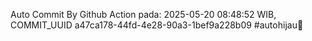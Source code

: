 Auto Commit By Github Action pada: 2025-05-20 08:48:52 WIB, COMMIT_UUID a47ca178-44fd-4e28-90a3-1bef9a228b09 #autohijau🗿
